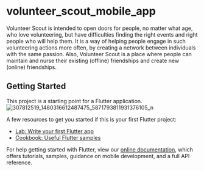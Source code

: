 # volunteer_scout_mobile_app

Volunteer Scout is intended to open doors for people, no matter what age, who love volunteering, but have difficulties finding the right events and right people who will help them. It is a way of helping people engage in such volunteering actions more often, by creating a network between individuals with the same passion. Also, Volunteer Scout is a place where people can maintain and nurse their existing (offline) friendships and create new (online) friendships.

## Getting Started

This project is a starting point for a Flutter application.![307812519_1480316612487475_5871793811931376105_n](https://user-images.githubusercontent.com/44169539/194011840-856d69d5-cb12-4e17-abc1-cb8d555c2ae6.jpg)


A few resources to get you started if this is your first Flutter project:

- [Lab: Write your first Flutter app](https://flutter.dev/docs/get-started/codelab)
- [Cookbook: Useful Flutter samples](https://flutter.dev/docs/cookbook)

For help getting started with Flutter, view our
[online documentation](https://flutter.dev/docs), which offers tutorials,
samples, guidance on mobile development, and a full API reference.
